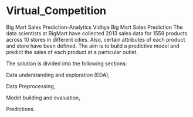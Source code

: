 # Virtual_Competition
Big Mart Sales Prediction-Analytics Vidhya
Big Mart Sales Prediction
The data scientists at BigMart have collected 2013 sales data for 1559 products across 10 stores in different cities. Also, certain attributes of each product and store have been defined. The aim is to build a predictive model and predict the sales of each product at a particular outlet.

The solution is divided into the following sections:

Data understanding and exploration (EDA),

Data Preprocessing,

Model building and evaluation,

Predictions.
